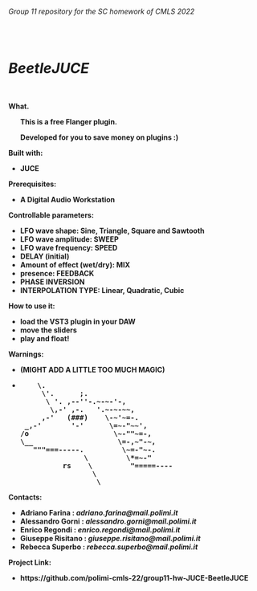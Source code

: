 <h6>Group 11 repository for the SC homework of CMLS 2022</h6><br>
<h1><i>BeetleJUCE</i></h1>
<p>
<br>

<b>What.
<ul>
  This is a free Flanger plugin. 
</ul>
<ul>Developed for you to save money on plugins :) </ul>
</b>

<p>

<b>Built with:
<ul>
  <li>JUCE</li>
</ul>
</b>
</p>

<b>Prerequisites:
<ul>
  <li>A Digital Audio Workstation</i></li>
</ul>
</b>

<b>Controllable parameters:
<ul>
  <li>LFO wave shape: Sine, Triangle, Square and Sawtooth</li>
  <li>LFO wave amplitude: SWEEP</li>
  <li>LFO wave frequency: SPEED </li>
  <li>DELAY (initial)</li> 
  <li>Amount of effect (wet/dry): MIX</li>
  <li>presence: FEEDBACK</li>
  <li>PHASE INVERSION</li>      
  <li>INTERPOLATION TYPE: Linear, Quadratic, Cubic</li>
</ul>
</b>

<b>How to use it:
<ul>
  <li>load the VST3 plugin in your DAW</li>
  <li>move the sliders</li>
  <li>play and float!</li> 
</ul>
</b>

<b>Warnings:
<ul>
  <li>(MIGHT ADD A LITTLE TOO MUCH MAGIC)</li>
  <li><pre>
    \.  
     \'.      ;.  
      \ '. ,--''-.~-~-'-,  
       \,-' ,-.   '.~-~-~~,  
     ,-'   (###)    \-~'~=-.  
 _,-'       '-'      \=~-"~~',  
/o                    \~-""~=-,  
\__                    \=-,~"-~,  
   """===-----.         \~=-"~-.  
               \         \*=~-"  
          rs    \         "=====----  
                 \  
                  \</pre></li>
</ul>
</b>


<p>

<b>Contacts:
<ul>
  <li>Adriano Farina : <i>adriano.farina@mail.polimi.it</i></li>
  <li>Alessandro Gorni : <i>alessandro.gorni@mail.polimi.it</i></li>
  <li>Enrico Regondi : <i>enrico.regondi@mail.polimi.it</i></li>
  <li>Giuseppe Risitano : <i>giuseppe.risitano@mail.polimi.it</i></li>
  <li>Rebecca Superbo : <i>rebecca.superbo@mail.polimi.it</i></li>
</ul>
</b>
</p>

<b>Project Link:
<ul>
  <li>https://github.com/polimi-cmls-22/group11-hw-JUCE-BeetleJUCE</li>
</ul>
</b>
</p>
